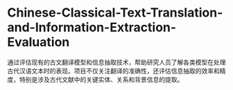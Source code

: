 # Chinese-Classical-Text-Translation-and-Information-Extraction-Evaluation
通过评估现有的古文翻译模型和信息抽取技术，帮助研究人员了解各类模型在处理古代汉语文本时的表现。项目不仅关注翻译的准确性，还评估信息抽取的效率和精度，特别是涉及古代文献中的关键实体、关系和背景信息的提取。
